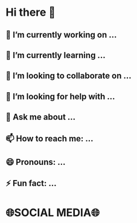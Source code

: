 # Hi there 👋
## 🔭 I’m currently working on ...
## 🌱 I’m currently learning ...
## 👯 I’m looking to collaborate on ...
## 🤔 I’m looking for help with ...
## 💬 Ask me about ...
## 📫 How to reach me: ...
## 😄 Pronouns: ...
## ⚡ Fun fact: ...

# 🌐SOCIAL MEDIA🌐

<!--
**LeoGuirao/LeoGuirao** is a ✨ _special_ ✨ repository because its `README.md` (this file) appears on your GitHub profile.

Here are some ideas to get you started:


-->
